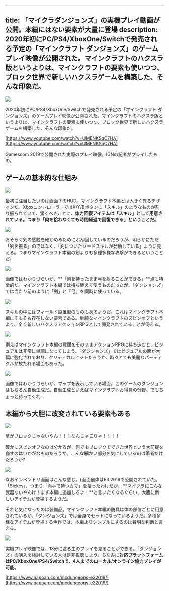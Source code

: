 
---
title: 「マイクラダンジョンズ」の実機プレイ動画が公開。本編にはない要素が大量に登場
description: 2020年初にPC/PS4/XboxOne/Switchで発売される予定の「マインクラフト ダンジョンズ」のゲームプレイ映像が公開された。マインクラフトのハクスラ版というよりは、マインクラフトの要素も使いつつ、ブロック世界で新しいハクスラゲームを構築した、そんな印象だ。
---

![](https://cdn-ak.f.st-hatena.com/images/fotolife/s/sasigume/20210208/20210208120646.jpg)

2020年初にPC/PS4/XboxOne/Switchで発売される予定の「マインクラフト ダンジョンズ」のゲームプレイ映像が公開された。マインクラフトのハクスラ版というよりは、マインクラフトの要素も使いつつ、ブロック世界で新しいハクスラゲームを構築した、そんな印象だ。

[https://www.youtube.com/watch?v=UMENKSqC7HA](https://www.youtube.com/watch?v=UMENKSqC7HA)

Gamescom 2019で公開された実際のプレイ映像。IGNの記者がプレイしたもの。

## ゲームの基本的な仕組み

![](https://cdn-ak.f.st-hatena.com/images/fotolife/s/sasigume/20210208/20210208120630.jpg)

最初に注目したいのは画面下のHUD。マインクラフト本編とは大きく異るデザインだ。XboxコントローラーではX/Y/Bボタンに「スキル」のようなものが割り振られていて、驚くべきことに、**体力回復アイテムは「スキル」として用意されている。つまり「肉を拾わなくても時間経過で回復できる」ということだ。**

![](https://cdn-ak.f.st-hatena.com/images/fotolife/s/sasigume/20210208/20210208120634.jpg)

おそらく剣の感触を確かめるためにぶん回しているのだろうが、明らかにただ「剣を振る」のではなく、「剣についたソードスキルが発動している」ように見える。つまりマインクラフト本編の剣よりも多種多様な攻撃ができるということだ。

![](https://cdn-ak.f.st-hatena.com/images/fotolife/s/sasigume/20210208/20210208120637.jpg)

画像ではわかりづらいが、**「剣を持ったまま弓を射ることができる」**点も特徴的だ。マインクラフト本編では持ち替えて使うものだったが、「ダンジョンズ」では当たり前のように「剣」と「弓」を同時に使っている。

![](https://cdn-ak.f.st-hatena.com/images/fotolife/s/sasigume/20210208/20210208120642.jpg)

スキルの中にはフィールド設置型のものもあるようだ。これはマインクラフト本編にそもそも存在しない要素である。単純なマインクラフトのスピンオフというより、全く新しいハクスラアクションRPGとして開発されていることが伺える。

![](https://cdn-ak.f.st-hatena.com/images/fotolife/s/sasigume/20210208/20210208120646.jpg)

例えばマインクラフト本編の戦闘をそのままアクションRPGに持ち込むと、ビジュアルは非常に単調になってしまう。「ダンジョンズ」ではビジュアルの面が大幅に強化されており、クリティカルヒットだろうか、時々とても美麗なパーティクルが放たれる場面もあった。

![](https://cdn-ak.f.st-hatena.com/images/fotolife/s/sasigume/20210208/20210208120651.jpg)

画像ではわかりづらいが、マップを表示している場面。このゲームのダンジョンはもちろん自動生成だ。自動生成といえばマインクラフトお得意の分野。でもちょっと待ってくれ…

## 本編から大胆に改変されている要素もある

![](https://cdn-ak.f.st-hatena.com/images/fotolife/s/sasigume/20210208/20210208101013.jpg)

草がブロックじゃないやん！！！なんじゃこりゃ！！！！

確かにスピンオフなのは分かるが、何でもブロックでできた世界という大前提を崩すのはいかがなものだろうか。こんな細かい部分を気にしているのは筆者だけだろうか?

![](https://cdn-ak.f.st-hatena.com/images/fotolife/s/sasigume/20210208/20210208120658.jpg)

なおインベントリ画面はこんな感じ。(画面自体はE3 2019で公開されていた。「Sickes」、つまり「両手で持つカマ」を拾ったわけだが… **マイクラにこんな武器ないやんけ！まず本編に追加しろよ！**と言いたくなるぐらい、大胆に新しいアイテムが登場するようだ。

それと気になったのは装備品。マインクラフト本編の防具は体の部位ごとに用意されているが、「ダンジョンズ」では全身でセットになっているようだ。多種多様なアイテムが登場する今作では、本編よりシンプルにするのは賢明な判断と言える。

![](https://cdn-ak.f.st-hatena.com/images/fotolife/s/sasigume/20210208/20210208120655.jpg)

実機プレイ映像では、13分に渡る生のプレイを見ることができる。「ダンジョンズ」の購入を検討している人は是非視聴しよう。ちなみに**対応プラットフォームはPC/XboxOne/PS4/Switchで、4人までのローカル/オンライン協力プレイが可能。**

[https://www.napoan.com/mcdungeons-e32019/](https://www.napoan.com/mcdungeons-e32019/)
